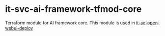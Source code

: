 # it-svc-ai-framework-tfmod-core

Terraform module for AI framework core. This module is used in [it-ae-open-webui-deploy](https://github.com/tamu-edu/it-ae-open-webui-deploy.git)